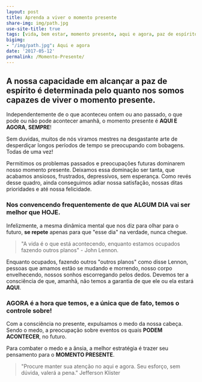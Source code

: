 ```yaml
---
layout: post
title: Aprenda a viver o momento presente
share-img: img/path.jpg
use-site-title: true
tags: [vida, bem estar, momento presente, aqui e agora, paz de espírito]
bigimg:
- "/img/path.jpg": Aqui e agora
date: '2017-05-12'
permalink: /Momento-Presente/
---
```


## A nossa capacidade em alcançar a paz de espírito é determinada pelo quanto nos somos capazes de viver o momento presente.

Independentemente de o que aconteceu ontem ou ano passado, o que pode ou não pode acontecer amanhã, o momento presente é **AQUI E AGORA**, **SEMPRE**!


Sem duvidas, muitos de nós viramos mestres na desgastante arte de desperdiçar longos períodos de tempo se preocupando com bobagens. Todas de uma vez!

Permitimos os problemas passados e preocupações futuras dominarem nosso momento presente. Deixamos essa dominação ser tanta, que acabamos ansiosos, frustrados, depressivos, sem esperança. Como revés desse quadro, ainda conseguimos adiar nossa satisfação, nossas ditas prioridades e até nossa felicidade. 

### Nos convencendo frequentemente de que **ALGUM DIA** vai ser melhor que **HOJE**.

Infelizmente, a mesma dinâmica mental que nos diz para olhar para o futuro, **se repete** apenas para que "esse dia" na verdade, nunca chegue.

> "A vida é o que está acontecendo, enquanto estamos ocupados fazendo outros planos" - John Lennon.

Enquanto ocupados, fazendo outros "outros planos" como disse Lennon, pessoas que amamos estão se mudando e morrendo, nosso corpo envelhecendo, nossos sonhos escorregando pelos dedos. Devemos ter a consciência de que, amanhã, não temos a garantia de que ele ou ela estará **AQUI**. 

### **AGORA** é a hora que temos, e a única que de fato, **temos o controle sobre!**

Com a consciência no presente, expulsamos o medo da nossa cabeça. Sendo o medo, a preocupação sobre eventos os quais **PODEM ACONTECER**, no futuro.

Para combater o medo e a ânsia, a melhor estratégia é trazer seu pensamento para o **MOMENTO PRESENTE**.

> "Procure manter sua atenção no aqui e agora. Seu esforço, sem dúvida, valerá a pena." Jefferson Klister
